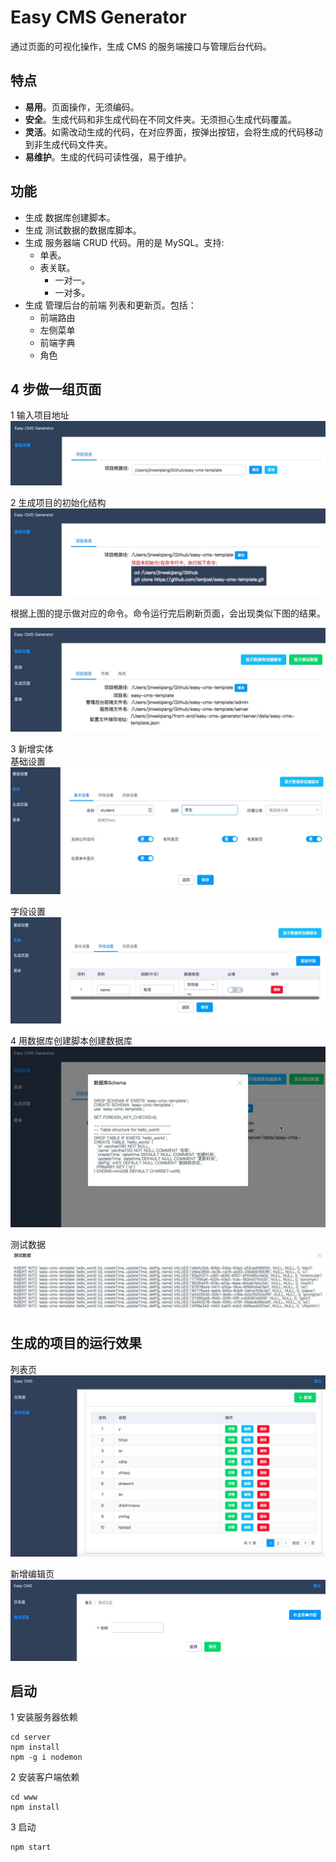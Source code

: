 # Easy CMS Generator
通过页面的可视化操作，生成 CMS 的服务端接口与管理后台代码。

## 特点
* **易用**。页面操作，无须编码。
* **安全**。生成代码和非生成代码在不同文件夹。无须担心生成代码覆盖。
* **灵活**。如需改动生成的代码，在对应界面，按弹出按钮，会将生成的代码移动到非生成代码文件夹。
* **易维护**。生成的代码可读性强，易于维护。

## 功能
* 生成 数据库创建脚本。
* 生成 测试数据的数据库脚本。
* 生成 服务器端 CRUD 代码。用的是 MySQL。支持:
  * 单表。
  * 表关联。
    * 一对一。
    * 一对多。
* 生成 管理后台的前端 列表和更新页。包括：
  * 前端路由
  * 左侧菜单
  * 前端字典
  * 角色

## 4 步做一组页面
1 输入项目地址  
![](screenshot/1/1.jpeg)

2 生成项目的初始化结构  
![](screenshot/2/1.jpeg)

根据上图的提示做对应的命令。命令运行完后刷新页面，会出现类似下图的结果。

![](screenshot/2/2.jpeg)

3 新增实体  
基础设置
![](screenshot/3/1.jpg)

字段设置
![](screenshot/3/2.jpg)

4 用数据库创建脚本创建数据库
![](screenshot/4/1.jpeg)

测试数据
![](screenshot/4/2.jpeg)


## 生成的项目的运行效果
列表页  
![](screenshot/result/list.jpeg)

新增编辑页  
![](screenshot/result/update.jpeg)

## 启动
1 安装服务器依赖  
```
cd server
npm install
npm -g i nodemon
```

2 安装客户端依赖  
```
cd www
npm install
```

3 启动  
```
npm start
```


